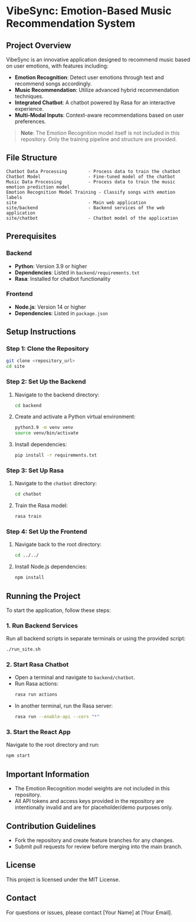 # VibeSync: Emotion-Based Music Recommendation System

## Project Overview
VibeSync is an innovative application designed to recommend music based on user emotions, with features including:
- **Emotion Recognition**: Detect user emotions through text and recommend songs accordingly.
- **Music Recommendation**: Utilize advanced hybrid recommendation techniques.
- **Integrated Chatbot**: A chatbot powered by Rasa for an interactive experience.
- **Multi-Modal Inputs**: Context-aware recommendations based on user preferences.

> **Note**: The Emotion Recognition model itself is not included in this repository. Only the training pipeline and structure are provided.

## File Structure
```
Chatbot Data Processing        - Process data to train the chatbot
Chatbot Model                  - Fine-tuned model of the chatbot
Music Data Processing          - Process data to train the music emotion prediction model
Emotion Recognition Model Training - Classify songs with emotion labels
site                           - Main web application
site/backend                   - Backend services of the web application
site/chatbot                   - Chatbot model of the application
```

## Prerequisites

### Backend
- **Python**: Version 3.9 or higher
- **Dependencies**: Listed in `backend/requirements.txt`
- **Rasa**: Installed for chatbot functionality

### Frontend
- **Node.js**: Version 14 or higher
- **Dependencies**: Listed in `package.json`

## Setup Instructions

### Step 1: Clone the Repository
```bash
git clone <repository_url>
cd site
```

### Step 2: Set Up the Backend
1. Navigate to the backend directory:
   ```bash
   cd backend
   ```
2. Create and activate a Python virtual environment:
   ```bash
   python3.9 -m venv venv
   source venv/bin/activate
   ```
3. Install dependencies:
   ```bash
   pip install -r requirements.txt
   ```

### Step 3: Set Up Rasa
1. Navigate to the `chatbot` directory:
   ```bash
   cd chatbot
   ```
2. Train the Rasa model:
   ```bash
   rasa train
   ```

### Step 4: Set Up the Frontend
1. Navigate back to the root directory:
   ```bash
   cd ../../
   ```
2. Install Node.js dependencies:
   ```bash
   npm install
   ```

## Running the Project
To start the application, follow these steps:

### 1. Run Backend Services
Run all backend scripts in separate terminals or using the provided script:
```bash
./run_site.sh
```

### 2. Start Rasa Chatbot
- Open a terminal and navigate to `backend/chatbot`.
- Run Rasa actions:
  ```bash
  rasa run actions
  ```
- In another terminal, run the Rasa server:
  ```bash
  rasa run --enable-api --cors "*"
  ```

### 3. Start the React App
Navigate to the root directory and run:
```bash
npm start
```

## Important Information
- The Emotion Recognition model weights are not included in this repository.
- All API tokens and access keys provided in the repository are intentionally invalid and are for placeholder/demo purposes only.

## Contribution Guidelines
- Fork the repository and create feature branches for any changes.
- Submit pull requests for review before merging into the main branch.

## License
This project is licensed under the MIT License.

## Contact
For questions or issues, please contact [Your Name] at [Your Email].
